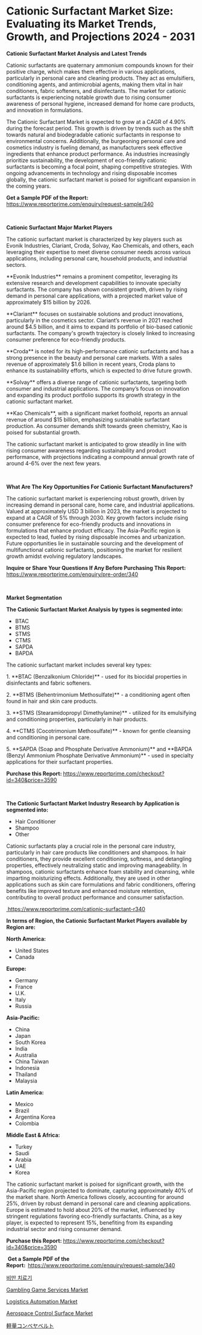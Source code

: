 <p><h1>Cationic Surfactant Market Size: Evaluating its Market Trends, Growth, and Projections 2024 - 2031</h1></p><p><strong>Cationic Surfactant Market Analysis and Latest Trends</strong></p>
<p><p>Cationic surfactants are quaternary ammonium compounds known for their positive charge, which makes them effective in various applications, particularly in personal care and cleaning products. They act as emulsifiers, conditioning agents, and antimicrobial agents, making them vital in hair conditioners, fabric softeners, and disinfectants. The market for cationic surfactants is experiencing notable growth due to rising consumer awareness of personal hygiene, increased demand for home care products, and innovation in formulations.</p><p>The Cationic Surfactant Market is expected to grow at a CAGR of 4.90% during the forecast period. This growth is driven by trends such as the shift towards natural and biodegradable cationic surfactants in response to environmental concerns. Additionally, the burgeoning personal care and cosmetics industry is fueling demand, as manufacturers seek effective ingredients that enhance product performance. As industries increasingly prioritize sustainability, the development of eco-friendly cationic surfactants is becoming a focal point, shaping competitive strategies. With ongoing advancements in technology and rising disposable incomes globally, the cationic surfactant market is poised for significant expansion in the coming years.</p></p>
<p><strong>Get a Sample PDF of the Report:&nbsp;</strong> <a href="https://www.reportprime.com/enquiry/request-sample/340">https://www.reportprime.com/enquiry/request-sample/340</a></p>
<p>&nbsp;</p>
<p><strong>Cationic Surfactant Major Market Players</strong></p>
<p><p>The cationic surfactant market is characterized by key players such as Evonik Industries, Clariant, Croda, Solvay, Kao Chemicals, and others, each leveraging their expertise to meet diverse consumer needs across various applications, including personal care, household products, and industrial sectors.</p><p>**Evonik Industries** remains a prominent competitor, leveraging its extensive research and development capabilities to innovate specialty surfactants. The company has shown consistent growth, driven by rising demand in personal care applications, with a projected market value of approximately $15 billion by 2026.</p><p>**Clariant** focuses on sustainable solutions and product innovations, particularly in the cosmetics sector. Clariant’s revenue in 2021 reached around $4.5 billion, and it aims to expand its portfolio of bio-based cationic surfactants. The company's growth trajectory is closely linked to increasing consumer preference for eco-friendly products.</p><p>**Croda** is noted for its high-performance cationic surfactants and has a strong presence in the beauty and personal care markets. With a sales revenue of approximately $1.6 billion in recent years, Croda plans to enhance its sustainability efforts, which is expected to drive future growth.</p><p>**Solvay** offers a diverse range of cationic surfactants, targeting both consumer and industrial applications. The company’s focus on innovation and expanding its product portfolio supports its growth strategy in the cationic surfactant market.</p><p>**Kao Chemicals**, with a significant market foothold, reports an annual revenue of around $15 billion, emphasizing sustainable surfactant production. As consumer demands shift towards green chemistry, Kao is poised for substantial growth.</p><p>The cationic surfactant market is anticipated to grow steadily in line with rising consumer awareness regarding sustainability and product performance, with projections indicating a compound annual growth rate of around 4-6% over the next few years.</p></p>
<p>&nbsp;</p>
<p><strong>What Are The Key Opportunities For Cationic Surfactant Manufacturers?</strong></p>
<p><p>The cationic surfactant market is experiencing robust growth, driven by increasing demand in personal care, home care, and industrial applications. Valued at approximately USD 3 billion in 2023, the market is projected to expand at a CAGR of 5% through 2030. Key growth factors include rising consumer preference for eco-friendly products and innovations in formulations that enhance product efficacy. The Asia-Pacific region is expected to lead, fueled by rising disposable incomes and urbanization. Future opportunities lie in sustainable sourcing and the development of multifunctional cationic surfactants, positioning the market for resilient growth amidst evolving regulatory landscapes.</p></p>
<p><strong>Inquire or Share Your Questions If Any Before Purchasing This Report:</strong> <a href="https://www.reportprime.com/enquiry/pre-order/340">https://www.reportprime.com/enquiry/pre-order/340</a></p>
<p>&nbsp;</p>
<p><strong>Market Segmentation</strong></p>
<p><strong>The Cationic Surfactant Market Analysis by types is segmented into:</strong></p>
<p><ul><li>BTAC</li><li>BTMS</li><li>STMS</li><li>CTMS</li><li>SAPDA</li><li>BAPDA</li></ul></p>
<p><p>The cationic surfactant market includes several key types: </p><p>1. **BTAC (Benzalkonium Chloride)** - used for its biocidal properties in disinfectants and fabric softeners.</p><p>2. **BTMS (Behentrimonium Methosulfate)** - a conditioning agent often found in hair and skin care products.</p><p>3. **STMS (Stearamidopropyl Dimethylamine)** - utilized for its emulsifying and conditioning properties, particularly in hair products.</p><p>4. **CTMS (Cocotrimonium Methosulfate)** - known for gentle cleansing and conditioning in personal care.</p><p>5. **SAPDA (Soap and Phosphate Derivative Ammonium)** and **BAPDA (Benzyl Ammonium Phosphate Derivative Ammonium)** - used in specialty applications for their surfactant properties.</p></p>
<p><strong>Purchase this Report:&nbsp;</strong><a href="https://www.reportprime.com/checkout?id=340&price=3590">https://www.reportprime.com/checkout?id=340&price=3590</a></p>
<p>&nbsp;</p>
<p><strong>The Cationic Surfactant Market Industry Research by Application is segmented into:</strong></p>
<p><ul><li>Hair Conditioner</li><li>Shampoo</li><li>Other</li></ul></p>
<p><p>Cationic surfactants play a crucial role in the personal care industry, particularly in hair care products like conditioners and shampoos. In hair conditioners, they provide excellent conditioning, softness, and detangling properties, effectively neutralizing static and improving manageability. In shampoos, cationic surfactants enhance foam stability and cleansing, while imparting moisturizing effects. Additionally, they are used in other applications such as skin care formulations and fabric conditioners, offering benefits like improved texture and enhanced moisture retention, contributing to overall product performance and consumer satisfaction.</p></p>
<p><a href="https://www.reportprime.com/cationic-surfactant-r340">&nbsp;https://www.reportprime.com/cationic-surfactant-r340</a></p>
<p><strong>In terms of Region, the Cationic Surfactant Market Players available by Region are:</strong></p>
<p>
    <p> <strong> North America: </strong>
        <ul>
            <li>United States</li>
            <li>Canada</li>
        </ul>
        </p> 
    <p> <strong> Europe: </strong>
        <ul>
            <li>Germany</li>
            <li>France</li>
            <li>U.K.</li>
            <li>Italy</li>
            <li>Russia</li>
        </ul>
        </p> 
    <p> <strong> Asia-Pacific: </strong>
        <ul>
            <li>China</li>
            <li>Japan</li>
            <li>South Korea</li>
            <li>India</li>
            <li>Australia</li>
            <li>China Taiwan</li>
            <li>Indonesia</li>
            <li>Thailand</li>
            <li>Malaysia</li>
        </ul>
        </p> 
    <p> <strong> Latin America: </strong>
        <ul>
            <li>Mexico</li>
            <li>Brazil</li>
            <li>Argentina Korea</li>
            <li>Colombia</li>
        </ul>
        </p> 
    <p> <strong> Middle East & Africa: </strong>
        <ul>
            <li>Turkey</li>
            <li>Saudi</li>
            <li>Arabia</li>
            <li>UAE</li>
            <li>Korea</li>
        </ul>
    </p>
    </p>
<p><p>The cationic surfactant market is poised for significant growth, with the Asia-Pacific region projected to dominate, capturing approximately 40% of the market share. North America follows closely, accounting for around 25%, driven by robust demand in personal care and cleaning applications. Europe is estimated to hold about 20% of the market, influenced by stringent regulations favoring eco-friendly surfactants. China, as a key player, is expected to represent 15%, benefiting from its expanding industrial sector and rising consumer demand.</p></p>
<p><strong>Purchase this Report: </strong><a href="https://www.reportprime.com/checkout?id=340&price=3590">https://www.reportprime.com/checkout?id=340&price=3590</a></p>
<p>&nbsp;<strong>Get a Sample PDF of the Report:&nbsp;&nbsp;</strong><a href="https://www.reportprime.com/enquiry/request-sample/340">https://www.reportprime.com/enquiry/request-sample/340</a></p>
<p><strong></strong></p>
<p><p><a href="https://medium.com/@samiahussain82/%EC%8B%9C%EC%9E%A5-%EB%8F%99%ED%96%A5-%EA%B3%B5%EA%B0%9C-%EA%B8%80%EB%A1%9C%EB%B2%8C-%EB%B9%84%EB%A7%8C-%EC%B9%98%EB%A3%8C-%EA%B8%B0%EA%B8%B0-%EC%8B%9C%EC%9E%A5-%EC%84%B1%EC%9E%A5-%EB%B0%8F-%EC%A7%80%EC%97%AD-%ED%86%B5%EC%B0%B0%EB%A0%A5-2024-2031-65e3e139adcc">비만 치료기</a></p><p><a href="https://issuu.com/reportprime-2/docs/gambling-game-services-market-size-_7a97e4c5c0ef1f">Gambling Game Services Market</a></p><p><a href="https://medium.com/@raleciabridges8/navigating-the-global-logistics-automation-market-from-trends-to-strategy-for-period-from-2024-to-2ea851da1c5e">Logistics Automation Market</a></p><p><a href="https://www.linkedin.com/pulse/aerospace-control-surface-market-trends-strategic-insights-obt5f?trackingId=p3WXCSfFRJm3RnBSU1apmg%3D%3D">Aerospace Control Surface Market</a></p><p><a href="https://medium.com/@drfg4t/%E8%BB%BD%E4%BD%9C%E6%A5%AD%E7%94%A8%E3%82%B3%E3%83%B3%E3%83%99%E3%83%A4%E3%83%BC%E3%83%99%E3%83%AB%E3%83%88%E5%B8%82%E5%A0%B4-2024%E5%B9%B4%E3%81%8B%E3%82%892031%E5%B9%B4%E3%81%AE%E4%B8%96%E7%95%8C%E5%B8%82%E5%A0%B4%E3%81%AE%E3%82%A4%E3%83%B3%E3%82%B5%E3%82%A4%E3%83%88%E3%81%A8%E8%B2%A9%E5%A3%B2%E5%8B%95%E5%90%91-68d049498534">軽量コンベヤベルト</a></p></p>